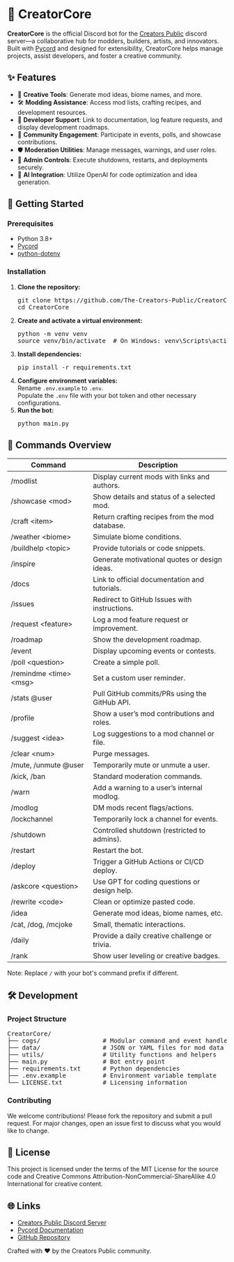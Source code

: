 <h1>🤖 CreatorCore</h1>

<p><strong>CreatorCore</strong> is the official Discord bot for the <a href="https://discord.gg/Yds8G7fwJH" target="_blank" rel="noopener noreferrer">Creators Public</a> discord server—a collaborative hub for modders, builders, artists, and innovators. Built with <a href="https://docs.pycord.dev/" target="_blank" rel="noopener noreferrer">Pycord</a> and designed for extensibility, CreatorCore helps manage projects, assist developers, and foster a creative community.</p>

<h2>✨ Features</h2>
<ul class="features">
  <li>🎨 <strong>Creative Tools</strong>: Generate mod ideas, biome names, and more.</li>
  <li>🛠️ <strong>Modding Assistance</strong>: Access mod lists, crafting recipes, and development resources.</li>
  <li>🧠 <strong>Developer Support</strong>: Link to documentation, log feature requests, and display development roadmaps.</li>
  <li>🎉 <strong>Community Engagement</strong>: Participate in events, polls, and showcase contributions.</li>
  <li>🛡️ <strong>Moderation Utilities</strong>: Manage messages, warnings, and user roles.</li>
  <li>🔐 <strong>Admin Controls</strong>: Execute shutdowns, restarts, and deployments securely.</li>
  <li>🤖 <strong>AI Integration</strong>: Utilize OpenAI for code optimization and idea generation.</li>
</ul>

<h2>🚀 Getting Started</h2>

<h3>Prerequisites</h3>
<ul>
  <li>Python 3.8+</li>
  <li><a href="https://docs.pycord.dev/" target="_blank" rel="noopener noreferrer">Pycord</a></li>
  <li><a href="https://pypi.org/project/python-dotenv/" target="_blank" rel="noopener noreferrer">python-dotenv</a></li>
</ul>

<h3>Installation</h3>
<ol>
  <li><strong>Clone the repository:</strong>
    <pre>git clone https://github.com/The-Creators-Public/CreatorCore.git
cd CreatorCore</pre>
  </li>
  <li><strong>Create and activate a virtual environment:</strong>
    <pre>python -m venv venv
source venv/bin/activate  # On Windows: venv\Scripts\activate</pre>
  </li>
  <li><strong>Install dependencies:</strong>
    <pre>pip install -r requirements.txt</pre>
  </li>
  <li><strong>Configure environment variables:</strong><br>
    Rename <code>.env.example</code> to <code>.env</code>.<br>
    Populate the <code>.env</code> file with your bot token and other necessary configurations.
  </li>
  <li><strong>Run the bot:</strong>
    <pre>python main.py</pre>
  </li>
</ol>

<h2>🧹 Commands Overview</h2>

<table>
  <thead>
    <tr>
      <th>Command</th>
      <th>Description</th>
    </tr>
  </thead>
  <tbody>
    <tr><td>/modlist</td><td>Display current mods with links and authors.</td></tr>
    <tr><td>/showcase &lt;mod&gt;</td><td>Show details and status of a selected mod.</td></tr>
    <tr><td>/craft &lt;item&gt;</td><td>Return crafting recipes from the mod database.</td></tr>
    <tr><td>/weather &lt;biome&gt;</td><td>Simulate biome conditions.</td></tr>
    <tr><td>/buildhelp &lt;topic&gt;</td><td>Provide tutorials or code snippets.</td></tr>
    <tr><td>/inspire</td><td>Generate motivational quotes or design ideas.</td></tr>
    <tr><td>/docs</td><td>Link to official documentation and tutorials.</td></tr>
    <tr><td>/issues</td><td>Redirect to GitHub Issues with instructions.</td></tr>
    <tr><td>/request &lt;feature&gt;</td><td>Log a mod feature request or improvement.</td></tr>
    <tr><td>/roadmap</td><td>Show the development roadmap.</td></tr>
    <tr><td>/event</td><td>Display upcoming events or contests.</td></tr>
    <tr><td>/poll &lt;question&gt;</td><td>Create a simple poll.</td></tr>
    <tr><td>/remindme &lt;time&gt; &lt;msg&gt;</td><td>Set a custom user reminder.</td></tr>
    <tr><td>/stats @user</td><td>Pull GitHub commits/PRs using the GitHub API.</td></tr>
    <tr><td>/profile</td><td>Show a user’s mod contributions and roles.</td></tr>
    <tr><td>/suggest &lt;idea&gt;</td><td>Log suggestions to a mod channel or file.</td></tr>
    <tr><td>/clear &lt;num&gt;</td><td>Purge messages.</td></tr>
    <tr><td>/mute, /unmute @user</td><td>Temporarily mute or unmute a user.</td></tr>
    <tr><td>/kick, /ban</td><td>Standard moderation commands.</td></tr>
    <tr><td>/warn</td><td>Add a warning to a user’s internal modlog.</td></tr>
    <tr><td>/modlog</td><td>DM mods recent flags/actions.</td></tr>
    <tr><td>/lockchannel</td><td>Temporarily lock a channel for events.</td></tr>
    <tr><td>/shutdown</td><td>Controlled shutdown (restricted to admins).</td></tr>
    <tr><td>/restart</td><td>Restart the bot.</td></tr>
    <tr><td>/deploy</td><td>Trigger a GitHub Actions or CI/CD deploy.</td></tr>
    <tr><td>/askcore &lt;question&gt;</td><td>Use GPT for coding questions or design help.</td></tr>
    <tr><td>/rewrite &lt;code&gt;</td><td>Clean or optimize pasted code.</td></tr>
    <tr><td>/idea</td><td>Generate mod ideas, biome names, etc.</td></tr>
    <tr><td>/cat, /dog, /mcjoke</td><td>Small, thematic interactions.</td></tr>
    <tr><td>/daily</td><td>Provide a daily creative challenge or trivia.</td></tr>
    <tr><td>/rank</td><td>Show user leveling or creative badges.</td></tr>
  </tbody>
</table>

<p class="note">Note: Replace <code>/</code> with your bot's command prefix if different.</p>

<h2>🛠️ Development</h2>

<h3>Project Structure</h3>
<pre>
CreatorCore/
├── cogs/                 # Modular command and event handlers
├── data/                 # JSON or YAML files for mod data
├── utils/                # Utility functions and helpers
├── main.py               # Bot entry point
├── requirements.txt      # Python dependencies
├── .env.example          # Environment variable template
└── LICENSE.txt           # Licensing information
</pre>

<h3>Contributing</h3>
<p>We welcome contributions! Please fork the repository and submit a pull request. For major changes, open an issue first to discuss what you would like to change.</p>

<h2>📜 License</h2>
<p>This project is licensed under the terms of the MIT License for the source code and Creative Commons Attribution-NonCommercial-ShareAlike 4.0 International for creative content.</p>

<h2>🌐 Links</h2>
<ul>
  <li><a href="https://discord.gg/your-invite-link" target="_blank" rel="noopener noreferrer">Creators Public Discord Server</a></li>
  <li><a href="https://docs.pycord.dev/" target="_blank" rel="noopener noreferrer">Pycord Documentation</a></li>
  <li><a href="https://github.com/The-Creators-Public/CreatorCore" target="_blank" rel="noopener noreferrer">GitHub Repository</a></li>
</ul>

<p>Crafted with ❤️ by the Creators Public community.</p>

</body>
</html>

